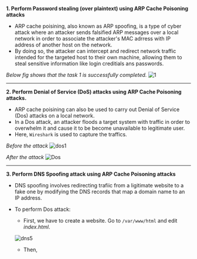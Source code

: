 **1. Perform Password stealing (over plaintext) using ARP Cache Poisoning attacks**
  
  - ARP cache poisining, also known as ARP spoofing, is a type of cyber attack where an attacker sends falsified ARP messages over a local network in order to associate the attacker's MAC adrress with IP address of another host on the network.
  - By doing so, the attacker can intercept and redirect network traffic intended for the targeted host to their own machine, allowing them to steal sensitive information like login creditials ans passwords.

   *Below fig shows that the task 1 is successfully completed.*
 ![1](https://user-images.githubusercontent.com/116432525/227773443-d72d3699-135e-4f13-84fc-5bcadb8d6968.png)
 
--------------------------------------------------------------------------------------------------------------------------------------------------------------------------------------------------
**2. Perform Denial of Service (DoS) attacks using ARP Cache Poisoning attacks.**

  - ARP cache poisining can also be used to carry out Denial of Service (Dos) attacks on a local network.
  - In a Dos attack, an attacker floods a target system with traffic in order to overwhelm it and cause it to be become unavailable to legitimate user.
  - Here, `Wireshark` is used to capture the traffics.

*Before the attack*
![dos1](https://user-images.githubusercontent.com/116432525/227775055-c1bfdcd1-b0b1-4bd2-8414-55534e4c1895.png)

*After the attack*
![Dos](https://user-images.githubusercontent.com/116432525/227774915-3fbd99ad-02b3-4bba-b1c8-1b9c2c825670.png)

---------------------------------------------------------------------------------------------------------------------------------------------------------------------------------------------------
**3. Perform DNS Spoofing attack using ARP Cache Poisoning attacks**

  - DNS spoofing involves redirecting trafiic from a ligitimate website to a fake one by modifying the DNS records that map a domain name to an IP address.
  - To perform Dos attack:
       - First, we have to create a website. Go to `/var/www/html` and edit *index.html*.
        
       ![dns5](https://user-images.githubusercontent.com/116432525/227776186-023e72d5-dd87-4226-87dd-850c4e6aa56b.png)
        
       - Then, 
